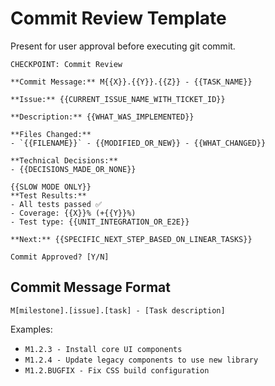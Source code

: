 # Commit Review Template

Present for user approval before executing git commit.

```
CHECKPOINT: Commit Review

**Commit Message:** M{{X}}.{{Y}}.{{Z}} - {{TASK_NAME}}

**Issue:** {{CURRENT_ISSUE_NAME_WITH_TICKET_ID}}

**Description:** {{WHAT_WAS_IMPLEMENTED}}

**Files Changed:**
- `{{FILENAME}}` - {{MODIFIED_OR_NEW}} - {{WHAT_CHANGED}}

**Technical Decisions:**
- {{DECISIONS_MADE_OR_NONE}}

{{SLOW MODE ONLY}}
**Test Results:**
- All tests passed ✅
- Coverage: {{X}}% (+{{Y}}%)
- Test type: {{UNIT_INTEGRATION_OR_E2E}}

**Next:** {{SPECIFIC_NEXT_STEP_BASED_ON_LINEAR_TASKS}}

Commit Approved? [Y/N]
```

## Commit Message Format

```
M[milestone].[issue].[task] - [Task description]
```

Examples:
- `M1.2.3 - Install core UI components`
- `M1.2.4 - Update legacy components to use new library`
- `M1.2.BUGFIX - Fix CSS build configuration`